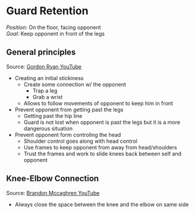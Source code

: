 # Guard Retention

*Position*: On the floor, facing opponent\
*Goal*: Keep opponent in front of the legs

## General principles
Source: [Gordon Ryan YouTube](https://www.youtube.com/watch?v=URGwWYwdoAs)
- Creating an initial stickiness
  - Create some connection w/ the opponent
    - Trap a leg
    - Grab a wrist
  - Allows to follow movements of opponent to keep him in front
- Prevent opponent from getting past the legs
  - Getting past the hip line
  - Guard is not lost when opponent is past the legs but it is a more dangerous situation
- Prevent opponent form controling the head
  - Shoulder control goes along with head control
  - Use frames to keep opponent from away from head/shoulders
  - Trust the frames and work to slide knees back between self and opponent

## Knee-Elbow Connection
Source: [Brandon Mccaghren YouTube](https://www.youtube.com/watch?v=ph6zedtcV1s)
- Always close the space between the knee and the elbow on same side
